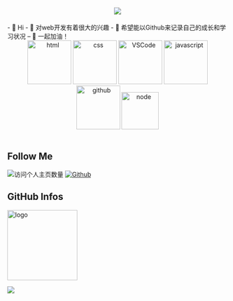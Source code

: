 
<!-- 动态打字效果 -->
<h1 align="center">
  <a href="https://sunguoqi.com/">
    <img src="https://readme-typing-svg.herokuapp.com/?lines=console.log(%22Hello%2C%20World!%22);突然复活！&center=true&size=27">
  </a>
</h1>
- 👋 Hi
- 🌱 对web开发有着很大的兴趣
- 💞️ 希望能以Github来记录自己的成长和学习状况
– 🍻 一起加油！

<!---
Xiong-YH/Xiong-YH is a ✨ special ✨ repository because its `README.md` (this file) appears on your GitHub profile.
You can click the Preview link to take a look at your changes.
---> 
<!-- Gif -->
<div align="center">
  <img alt-"html5" src="https://media.giphy.com/media/XAxylRMCdpbEWUAvr8/giphy.gif" width="100" title="html">
  <img alt="css" src="https://media.giphy.com/media/fsEaZldNC8A1PJ3mwp/giphy.gif" width="100" title="css">
  <img alt="VSCode" src="https://i.giphy.com/media/IdyAQJVN2kVPNUrojM/200.webp" width="100" title="vscode">
<!--   <img alt="python" src="https://i.giphy.com/media/LMt9638dO8dftAjtco/200.webp" width="100" title="python"> -->
  <img alt="javascript" src="https://media3.giphy.com/media/ln7z2eWriiQAllfVcn/200w.webp" width="100" title="javascript">
<!--   <img alt="sublime" src="https://media.giphy.com/media/jnDKffgCfGYOp6cMTK/giphy.gif" width="100" title="sublime"> -->
  <img alt="github" src="https://i.giphy.com/media/KzJkzjggfGN5Py6nkT/200.webp" width="100" title="github">
  <img alt="node" src="https://media.giphy.com/media/kdFc8fubgS31b8DsVu/giphy.gif" width="85" title="node">
</div>
<!-- GitHub数据统计 -->
<!-- <div align="center">
  <img height="100px" src="https://github-readme-stats.vercel.app/api?username=Xiong-YH&hide_title=true&hide_border=true&show_icons=trueline_height=21&text_color=000&icon_color=000&bg_color=0,ea6161,ffc64d,fffc4d,52fa5a&theme=graywhite" />
  <img height="100px" src="https://github-readme-stats.vercel.app/api/top-langs/?username=Xiong-YH&hide_title=true&hide_border=true&layout=compact&langs_count=6&text_color=000&icon_color=fff&bg_color=0,52fa5a,4dfcff,c64dff&theme=graywhite" />
</div> -->
<br>

## Follow Me
![访问个人主页数量](https://komarev.com/ghpvc/?username=Xiong-YH&color=green)
[![Github](https://img.shields.io/github/followers/Xiong-YH?label=Github&style=social)](https://github.com/Xiong-YH)


## GitHub Infos
<img src="https://github-profile-trophy.vercel.app/?username=Xiong-YH&theme=flat&column=7" alt="logo" height="160" align="center" style="margin: auto;" />



![](https://activity-graph.herokuapp.com/graph?username=Xiong-YH&theme=github)







